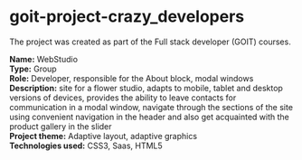 # goit-project-crazy_developers

The project was created as part of the Full stack developer (GOIT) courses. <br>

<b>Name:</b> WebStudio<br>
<b>Type:</b> Group<br>
<b>Role:</b> Developer, responsible for the About block, modal windows<br>
<b>Description:</b> site for a flower studio, adapts to mobile, tablet and desktop versions of devices, provides the ability to leave contacts for communication in a modal window, navigate through the sections of the site using convenient navigation in the header and also get acquainted with the product gallery in the slider<br>
<b>Project theme:</b> Adaptive layout, adaptive graphics<br>
<b>Technologies used:</b> CSS3, Saas, HTML5
